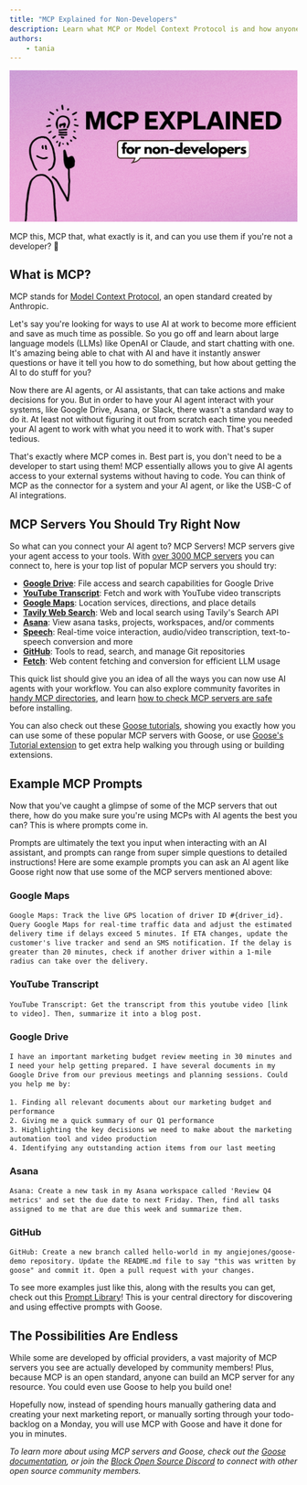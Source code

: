 ```yaml
---
title: "MCP Explained for Non-Developers"
description: Learn what MCP or Model Context Protocol is and how anyone can use it to save time on tasks.
authors: 
    - tania
---
```


![blog cover](mcp_nondevs.png)

MCP this, MCP that, what exactly is it, and can you use them if you're not a developer? 🤔

<!--truncate-->

## What is MCP?

MCP stands for [Model Context Protocol](https://modelcontextprotocol.io/introduction), an open standard created by Anthropic.

Let's say you're looking for ways to use AI at work to become more efficient and save as much time as possible. So you go off and learn about large language models (LLMs) like OpenAI or Claude, and start chatting with one. It's amazing being able to chat with AI and have it instantly answer questions or have it tell you how to do something, but how about getting the AI to do stuff for you?

Now there are AI agents, or AI assistants, that can take actions and make decisions for you. But in order to have your AI agent interact with your systems, like Google Drive, Asana, or Slack, there wasn't a standard way to do it. At least not without figuring it out from scratch each time you needed your AI agent to work with what you need it to work with. That's super tedious.

That's exactly where MCP comes in. Best part is, you don't need to be a developer to start using them! MCP essentially allows you to give AI agents access to your external systems without having to code. You can think of MCP as the connector for a system and your AI agent, or like the USB-C of AI integrations.

## MCP Servers You Should Try Right Now
So what can you connect your AI agent to? MCP Servers! MCP servers give your agent access to your tools. With [over 3000 MCP servers](https://glama.ai/mcp/servers) you can connect to, here is your top list of popular MCP servers you should try:

- **[Google Drive](https://block.github.io/goose/docs/tutorials/google-drive-mcp)**: File access and search capabilities for Google Drive
- **[YouTube Transcript](https://block.github.io/goose/docs/tutorials/youtube-transcript)**: Fetch and work with YouTube video transcripts
- **[Google Maps](https://block.github.io/goose/docs/tutorials/google-maps-mcp)**: Location services, directions, and place details
- **[Tavily Web Search](https://block.github.io/goose/docs/tutorials/tavily-mcp)**: Web and local search using Tavily's Search API
- **[Asana](https://block.github.io/goose/docs/tutorials/asana-mcp)**: View asana tasks, projects, workspaces, and/or comments
- **[Speech](https://block.github.io/goose/docs/tutorials/speech-mcp)**: Real-time voice interaction, audio/video transcription, text-to-speech conversion and more
- **[GitHub](https://block.github.io/goose/docs/tutorials/github-mcp)**: Tools to read, search, and manage Git repositories
- **[Fetch](https://block.github.io/goose/docs/tutorials/fetch-mcp)**: Web content fetching and conversion for efficient LLM usage

This quick list should give you an idea of all the ways you can now use AI agents with your workflow. You can also explore community favorites in [handy MCP directories](https://dev.to/techgirl1908/my-favorite-mcp-directories-573n), and learn [how to check MCP servers are safe](https://block.github.io/goose/blog/2025/03/26/mcp-security) before installing.

You can also check out these [Goose tutorials](https://block.github.io/goose/docs/category/tutorials), showing you exactly how you can use some of these popular MCP servers with Goose, or use [Goose's Tutorial extension](https://block.github.io/goose/docs/tutorials/tutorial-extension) to get extra help walking you through using or building extensions.

## Example MCP Prompts
Now that you've caught a glimpse of some of the MCP servers that out there, how do you make sure you're using MCPs with AI agents the best you can? This is where prompts come in.

Prompts are ultimately the text you input when interacting with an AI assistant, and prompts can range from super simple questions to detailed instructions! Here are some example prompts you can ask an AI agent like Goose right now that use some of the MCP servers mentioned above:

### Google Maps
```
Google Maps: Track the live GPS location of driver ID #{driver_id}. Query Google Maps for real-time traffic data and adjust the estimated delivery time if delays exceed 5 minutes. If ETA changes, update the customer's live tracker and send an SMS notification. If the delay is greater than 20 minutes, check if another driver within a 1-mile radius can take over the delivery.
```
### YouTube Transcript
```
YouTube Transcript: Get the transcript from this youtube video [link to video]. Then, summarize it into a blog post.
```
### Google Drive
```
I have an important marketing budget review meeting in 30 minutes and I need your help getting prepared. I have several documents in my Google Drive from our previous meetings and planning sessions. Could you help me by:

1. Finding all relevant documents about our marketing budget and performance
2. Giving me a quick summary of our Q1 performance
3. Highlighting the key decisions we need to make about the marketing automation tool and video production
4. Identifying any outstanding action items from our last meeting
```
### Asana
```
Asana: Create a new task in my Asana workspace called 'Review Q4 metrics' and set the due date to next Friday. Then, find all tasks assigned to me that are due this week and summarize them.
```
### GitHub
```
GitHub: Create a new branch called hello-world in my angiejones/goose-demo repository. Update the README.md file to say "this was written by goose" and commit it. Open a pull request with your changes.
```

To see more examples just like this, along with the results you can get, check out this [Prompt Library](https://block.github.io/goose/prompt-library)! This is your central directory for discovering and using effective prompts with Goose.

## The Possibilities Are Endless
While some are developed by official providers, a vast majority of MCP servers you see are actually developed by community members! Plus, because MCP is an open standard, anyone can build an MCP server for any resource. You could even use Goose to help you build one!

Hopefully now, instead of spending hours manually gathering data and creating your next marketing report, or manually sorting through your todo-backlog on a Monday, you will use MCP with Goose and have it done for you in minutes.

*To learn more about using MCP servers and Goose, check out the [Goose documentation](https://block.github.io/goose/docs/category/getting-started), or join the [Block Open Source Discord](https://discord.gg/block-opensource) to connect with other open source community members.*

<head>
  <meta property="og:title" content="MCP Explained for Non-Developers" />
  <meta property="og:type" content="article" />
  <meta property="og:url" content="https://block.github.io/goose/blog/2025/04/01/mcp-nondevs" />
  <meta property="og:description" content="Learn what MCP or Model Context Protocol is and how anyone can use it to save time on tasks." />
  <meta property="og:image" content="http://block.github.io/goose/assets/images/mcp_nondevs-5ce7f39de923cab01de6e14e5dc06744.png" />
  <meta name="twitter:card" content="summary_large_image" />
  <meta property="twitter:domain" content="block.github.io/goose" />
  <meta name="twitter:title" content="MCP Explained for Non-Developers" />
  <meta name="twitter:description" content="Learn what MCP or Model Context Protocol is and how anyone can use it to save time on tasks." />
  <meta name="twitter:image" content="http://block.github.io/goose/assets/images/mcp_nondevs-5ce7f39de923cab01de6e14e5dc06744.png" />
</head>